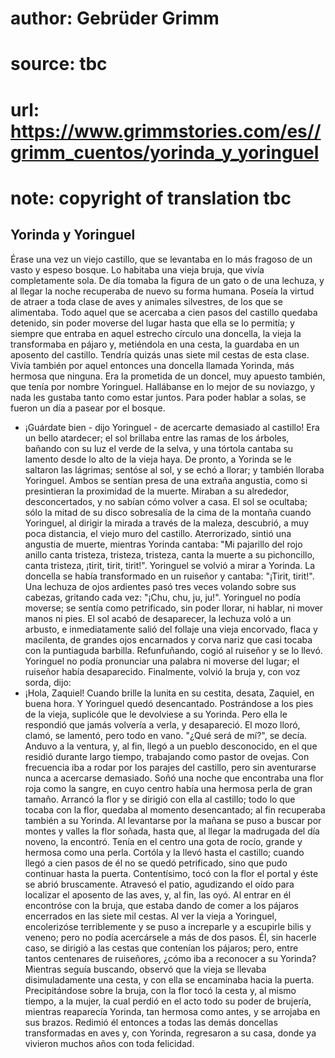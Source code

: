 # author: Gebrüder Grimm
# source: tbc
# url: https://www.grimmstories.com/es//grimm_cuentos/yorinda_y_yoringuel
# note: copyright of translation tbc

## Yorinda y Yoringuel 

Érase una vez un viejo castillo, que se levantaba en lo más fragoso de
un vasto y espeso bosque. Lo habitaba una vieja bruja, que vivía
completamente sola. De día tomaba la figura de un gato o de una lechuza,
y al llegar la noche recuperaba de nuevo su forma humana. Poseía la
virtud de atraer a toda clase de aves y animales silvestres, de los que
se alimentaba. Todo aquel que se acercaba a cien pasos del castillo
quedaba detenido, sin poder moverse del lugar hasta que ella se lo
permitía; y siempre que entraba en aquel estrecho círculo una doncella,
la vieja la transformaba en pájaro y, metiéndola en una cesta, la
guardaba en un aposento del castillo. Tendría quizás unas siete mil
cestas de esta clase.
Vivía también por aquel entonces una doncella llamada Yorinda, más
hermosa que ninguna. Era la prometida de un doncel, muy apuesto también,
que tenía por nombre Yoringuel. Hallábanse en lo mejor de su noviazgo, y
nada les gustaba tanto como estar juntos. Para poder hablar a solas, se
fueron un día a pasear por el bosque.
- ¡Guárdate bien - dijo Yoringuel - de acercarte demasiado al castillo!
Era un bello atardecer; el sol brillaba entre las ramas de los árboles,
bañando con su luz el verde de la selva, y una tórtola cantaba su
lamento desde lo alto de la vieja haya.
De pronto, a Yorinda se le saltaron las lágrimas; sentóse al sol, y se
echó a llorar; y también lloraba Yoringuel. Ambos se sentían presa de
una extraña angustia, como si presintieran la proximidad de la muerte.
Miraban a su alrededor, desconcertados, y no sabían cómo volver a casa.
El sol se ocultaba; sólo la mitad de su disco sobresalía de la cima de
la montaña cuando Yoringuel, al dirigir la mirada a través de la maleza,
descubrió, a muy poca distancia, el viejo muro del castillo.
Aterrorizado, sintió una angustia de muerte, mientras Yorinda cantaba:
"Mi pajarillo del rojo anillo
canta tristeza, tristeza, tristeza,
canta la muerte a su pichoncillo,
canta tristeza, ¡tirit, tirit, tirit!".
Yoringuel se volvió a mirar a Yorinda. La doncella se había transformado
en un ruiseñor y cantaba: "¡Tirit, tirit!". Una lechuza de ojos
ardientes pasó tres veces volando sobre sus cabezas, gritando cada vez:
"¡Chu, chu, ju, ju!". Yoringuel no podía moverse; se sentía como
petrificado, sin poder llorar, ni hablar, ni mover manos ni pies.
El sol acabó de desaparecer, la lechuza voló a un arbusto, e
inmediatamente salió del follaje una vieja encorvado, flaca y macilenta,
de grandes ojos encarnados y corva nariz que casi tocaba con la
puntiaguda barbilla. Refunfuñando, cogió al ruiseñor y se lo llevó.
Yoringuel no podía pronunciar una palabra ni moverse del lugar; el
ruiseñor había desaparecido. Finalmente, volvió la bruja y, con voz
sorda, dijo:
- ¡Hola, Zaquiel! Cuando brille la lunita en su cestita, desata,
Zaquiel, en buena hora.
Y Yoringuel quedó desencantado. Postrándose a los pies de la vieja,
suplicóle que le devolviese a su Yorinda. Pero ella le respondió que
jamás volvería a verla, y desapareció. El mozo lloró, clamó, se lamentó,
pero todo en vano. "¿Qué será de mí?", se decía. Anduvo a la ventura,
y, al fin, llegó a un pueblo desconocido, en el que residió durante
largo tiempo, trabajando como pastor de ovejas. Con frecuencia iba a
rodar por los parajes del castillo, pero sin aventurarse nunca a
acercarse demasiado. Soñó una noche que encontraba una flor roja como la
sangre, en cuyo centro había una hermosa perla de gran tamaño. Arrancó
la flor y se dirigió con ella al castillo; todo lo que tocaba con la
flor, quedaba al momento desencantado; al fin recuperaba también a su
Yorinda.
Al levantarse por la mañana se puso a buscar por montes y valles la flor
soñada, hasta que, al llegar la madrugada del día noveno, la encontró.
Tenía en el centro una gota de rocío, grande y hermosa como una perla.
Cortóla y la llevó hasta el castillo; cuando llegó a cien pasos de él no
se quedó petrificado, sino que pudo continuar hasta la puerta.
Contentísimo, tocó con la flor el portal y éste se abrió bruscamente.
Atravesó el patio, agudizando el oído para localizar el aposento de las
aves, y, al fin, las oyó. Al entrar en él encontróse con la bruja, que
estaba dando de comer a los pájaros encerrados en las siete mil cestas.
Al ver la vieja a Yoringuel, encolerizóse terriblemente y se puso a
increparle y a escupirle bilis y veneno; pero no podía acercársele a más
de dos pasos. Él, sin hacerle caso, se dirigió a las cestas que
contenían los pájaros; pero, entre tantos centenares de ruiseñores,
¿cómo iba a reconocer a su Yorinda? Mientras seguía buscando, observó
que la vieja se llevaba disimuladamente una cesta, y con ella se
encaminaba hacia la puerta. Precipitándose sobre la bruja, con la flor
tocó la cesta y, al mismo tiempo, a la mujer, la cual perdió en el acto
todo su poder de brujería, mientras reaparecía Yorinda, tan hermosa como
antes, y se arrojaba en sus brazos. Redimió él entonces a todas las
demás doncellas transformadas en aves y, con Yorinda, regresaron a su
casa, donde ya vivieron muchos años con toda felicidad.
